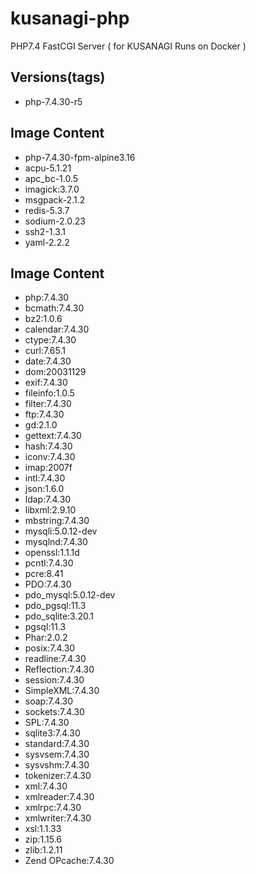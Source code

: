 # kusanagi-php
PHP7.4 FastCGI Server ( for KUSANAGI Runs on Docker )

## Versions(tags)
- php-7.4.30-r5

## Image Content
- php-7.4.30-fpm-alpine3.16
- acpu-5.1.21
- apc_bc-1.0.5
- imagick:3.7.0
- msgpack-2.1.2
- redis-5.3.7
- sodium-2.0.23
- ssh2-1.3.1
- yaml-2.2.2

## Image Content
- php:7.4.30
- bcmath:7.4.30
- bz2:1.0.6
- calendar:7.4.30
- ctype:7.4.30
- curl:7.65.1
- date:7.4.30
- dom:20031129
- exif:7.4.30
- fileinfo:1.0.5
- filter:7.4.30
- ftp:7.4.30
- gd:2.1.0
- gettext:7.4.30
- hash:7.4.30
- iconv:7.4.30
- imap:2007f
- intl:7.4.30
- json:1.6.0
- ldap:7.4.30
- libxml:2.9.10
- mbstring:7.4.30
- mysqli:5.0.12-dev
- mysqlnd:7.4.30
- openssl:1.1.1d
- pcntl:7.4.30
- pcre:8.41
- PDO:7.4.30
- pdo_mysql:5.0.12-dev
- pdo_pgsql:11.3
- pdo_sqlite:3.20.1
- pgsql:11.3
- Phar:2.0.2
- posix:7.4.30
- readline:7.4.30
- Reflection:7.4.30
- session:7.4.30
- SimpleXML:7.4.30
- soap:7.4.30
- sockets:7.4.30
- SPL:7.4.30
- sqlite3:7.4.30
- standard:7.4.30
- sysvsem:7.4.30
- sysvshm:7.4.30
- tokenizer:7.4.30
- xml:7.4.30
- xmlreader:7.4.30
- xmlrpc:7.4.30
- xmlwriter:7.4.30
- xsl:1.1.33
- zip:1.15.6
- zlib:1.2.11
- Zend OPcache:7.4.30

